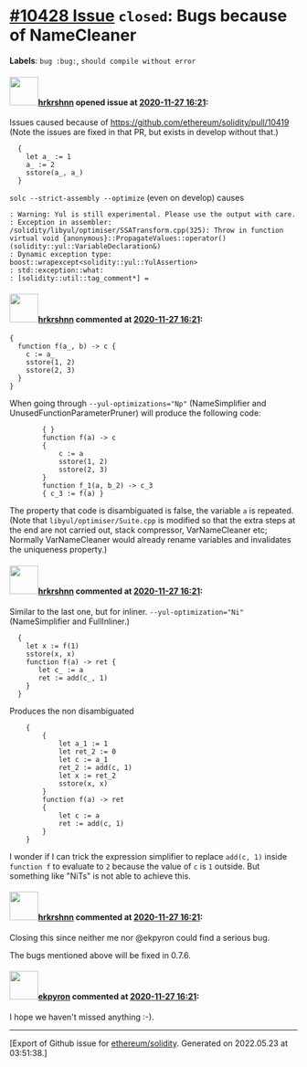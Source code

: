 # [\#10428 Issue](https://github.com/ethereum/solidity/issues/10428) `closed`: Bugs because of NameCleaner
**Labels**: `bug :bug:`, `should compile without error`


#### <img src="https://avatars.githubusercontent.com/u/13174375?u=52d702cb6bec53b561afa293cf9cd53ef7a63924&v=4" width="50">[hrkrshnn](https://github.com/hrkrshnn) opened issue at [2020-11-27 16:21](https://github.com/ethereum/solidity/issues/10428):

Issues caused because of https://github.com/ethereum/solidity/pull/10419 (Note the issues are fixed in that PR, but exists in develop without that.)

```yul
  {
	let a_ := 1
	a_ := 2
	sstore(a_, a_)  
  }
```
`solc --strict-assembly --optimize`
(even on develop) causes

```
: Warning: Yul is still experimental. Please use the output with care.
: Exception in assembler: /solidity/libyul/optimiser/SSATransform.cpp(325): Throw in function virtual void {anonymous}::PropagateValues::operator()(solidity::yul::VariableDeclaration&)
: Dynamic exception type: boost::wrapexcept<solidity::yul::YulAssertion>
: std::exception::what: 
: [solidity::util::tag_comment*] = 
```


#### <img src="https://avatars.githubusercontent.com/u/13174375?u=52d702cb6bec53b561afa293cf9cd53ef7a63924&v=4" width="50">[hrkrshnn](https://github.com/hrkrshnn) commented at [2020-11-27 16:21](https://github.com/ethereum/solidity/issues/10428#issuecomment-734910975):

```yul  
{
  function f(a_, b) -> c {
    c := a_
    sstore(1, 2)
    sstore(2, 3)
  }
}
```

When going through `--yul-optimizations="Np"` (NameSimplifier and UnusedFunctionParameterPruner) will produce the following code:

```
        { }
        function f(a) -> c
        {
            c := a
            sstore(1, 2)
            sstore(2, 3)
        }
        function f_1(a, b_2) -> c_3
        { c_3 := f(a) }
```

The property that code is disambiguated is false, the variable `a` is repeated. (Note that `libyul/optimiser/Suite.cpp` is modified so that the extra steps at the end are not carried out, stack compressor, VarNameCleaner etc; Normally VarNameCleaner would already rename variables and invalidates the uniqueness property.)

#### <img src="https://avatars.githubusercontent.com/u/13174375?u=52d702cb6bec53b561afa293cf9cd53ef7a63924&v=4" width="50">[hrkrshnn](https://github.com/hrkrshnn) commented at [2020-11-27 16:21](https://github.com/ethereum/solidity/issues/10428#issuecomment-734985880):

Similar to the last one, but for inliner. `--yul-optimization="Ni"` (NameSimplifier and FullInliner.)
```yul
  {
	let x := f(1)
	sstore(x, x)
	function f(a) -> ret {
	   let c_ := a 
	   ret := add(c_, 1)
	}
  }
```

Produces the non disambiguated
```yul
    {
        {
            let a_1 := 1
            let ret_2 := 0
            let c := a_1
            ret_2 := add(c, 1)
            let x := ret_2
            sstore(x, x)
        }
        function f(a) -> ret
        {
            let c := a
            ret := add(c, 1)
        }
    }
```

I wonder if I can trick the expression simplifier to replace `add(c, 1)` inside `function f` to evaluate to `2` because the value of `c` is `1` outside.  But something like "NiTs" is not able to achieve this.

#### <img src="https://avatars.githubusercontent.com/u/13174375?u=52d702cb6bec53b561afa293cf9cd53ef7a63924&v=4" width="50">[hrkrshnn](https://github.com/hrkrshnn) commented at [2020-11-27 16:21](https://github.com/ethereum/solidity/issues/10428#issuecomment-742615352):

Closing this since neither me nor @ekpyron could find a serious bug.

The bugs mentioned above will be fixed in 0.7.6.

#### <img src="https://avatars.githubusercontent.com/u/1347491?v=4" width="50">[ekpyron](https://github.com/ekpyron) commented at [2020-11-27 16:21](https://github.com/ethereum/solidity/issues/10428#issuecomment-742615864):

I hope we haven't missed anything :-).


-------------------------------------------------------------------------------



[Export of Github issue for [ethereum/solidity](https://github.com/ethereum/solidity). Generated on 2022.05.23 at 03:51:38.]
